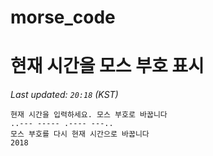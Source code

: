 # morse_code
# 현재 시간을 모스 부호 표시
<!-- MORSE_TIME_START -->
_Last updated: `20:18` (KST)_

```
현재 시간을 입력하세요. 모스 부호로 바꿉니다
..--- ----- .---- ---..
모스 부호를 다시 현재 시간으로 바꿉니다
2018
```
<!-- MORSE_TIME_END -->
